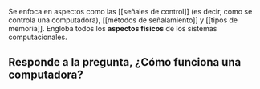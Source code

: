 Se enfoca en aspectos como las [[señales de control]] (es decir, como se controla una computadora), [[métodos de señalamiento]] y [[tipos de memoria]]. Engloba todos los **aspectos físicos** de los sistemas computacionales.

## Responde a la pregunta, ¿Cómo funciona una computadora?
